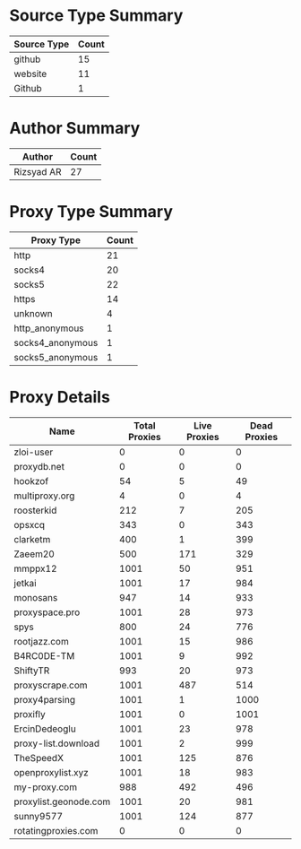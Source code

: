 # Source Type Summary

| Source Type | Count |
|-------------|-------|
| github | 15 |
| website | 11 |
| Github | 1 |


# Author Summary

| Author | Count |
|--------|-------|
| Rizsyad AR | 27 |


# Proxy Type Summary

| Proxy Type | Count |
|------------|-------|
| http | 21 |
| socks4 | 20 |
| socks5 | 22 |
| https | 14 |
| unknown | 4 |
| http_anonymous | 1 |
| socks4_anonymous | 1 |
| socks5_anonymous | 1 |


# Proxy Details

| Name | Total Proxies | Live Proxies | Dead Proxies |
|------|---------------|--------------|---------------|
| zloi-user | 0 | 0 | 0 |
| proxydb.net | 0 | 0 | 0 |
| hookzof | 54 | 5 | 49 |
| multiproxy.org | 4 | 0 | 4 |
| roosterkid | 212 | 7 | 205 |
| opsxcq | 343 | 0 | 343 |
| clarketm | 400 | 1 | 399 |
| Zaeem20 | 500 | 171 | 329 |
| mmppx12 | 1001 | 50 | 951 |
| jetkai | 1001 | 17 | 984 |
| monosans | 947 | 14 | 933 |
| proxyspace.pro | 1001 | 28 | 973 |
| spys | 800 | 24 | 776 |
| rootjazz.com | 1001 | 15 | 986 |
| B4RC0DE-TM | 1001 | 9 | 992 |
| ShiftyTR | 993 | 20 | 973 |
| proxyscrape.com | 1001 | 487 | 514 |
| proxy4parsing | 1001 | 1 | 1000 |
| proxifly | 1001 | 0 | 1001 |
| ErcinDedeoglu | 1001 | 23 | 978 |
| proxy-list.download | 1001 | 2 | 999 |
| TheSpeedX | 1001 | 125 | 876 |
| openproxylist.xyz | 1001 | 18 | 983 |
| my-proxy.com | 988 | 492 | 496 |
| proxylist.geonode.com | 1001 | 20 | 981 |
| sunny9577 | 1001 | 124 | 877 |
| rotatingproxies.com | 0 | 0 | 0 |
